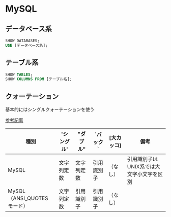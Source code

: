 # MySQL

## データベース系
```sql
SHOW DATABASES;
USE [データベース名];
```

## テーブル系
```sql
SHOW TABLES;
SHOW COLUMNS FROM [テーブル名];
```

## クォーテーション
基本的にはシングルクォーテーションを使う

[参考記事](https://qiita.com/Ping/items/d5d8468dadd9c1287f5e#:~:text=%E5%BC%95%E7%94%A8%E8%AD%98%E5%88%A5%E5%AD%90%E3%81%AF%E8%AD%98%E5%88%A5%E5%AD%90%E3%81%AE,%E3%81%8C%E5%BC%95%E7%94%A8%E8%AD%98%E5%88%A5%E5%AD%90%E3%81%A7%E3%81%82%E3%82%8B%E3%80%82)

|種別|'シングル'|"ダブル"|\`バック\`|[大カッコ]|備考|
|---|---|---|---|---|---|
|MySQL|文字列定数|文字列定数|引用識別子|（なし）|引用識別子はUNIX系では大文字小文字を区別|
|MySQL<br>（ANSI_QUOTES モード）|文字列定数|引用識別子|引用識別子|（なし）||

